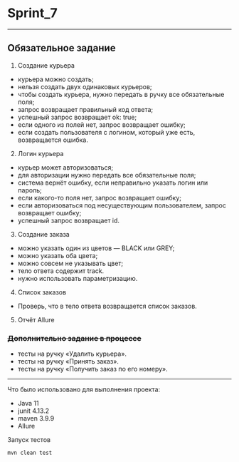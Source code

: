 # Sprint_7
***
## Обязательное задание
1. Создание курьера
- курьера можно создать;
- нельзя создать двух одинаковых курьеров;
- чтобы создать курьера, нужно передать в ручку все обязательные поля;
- запрос возвращает правильный код ответа;
- успешный запрос возвращает ok: true;
- если одного из полей нет, запрос возвращает ошибку;
- если создать пользователя с логином, который уже есть, возвращается ошибка.
2. Логин курьера
- курьер может авторизоваться;
- для авторизации нужно передать все обязательные поля;
- система вернёт ошибку, если неправильно указать логин или пароль;
- если какого-то поля нет, запрос возвращает ошибку;
- если авторизоваться под несуществующим пользователем, запрос возвращает ошибку;
- успешный запрос возвращает id.
3. Создание заказа
- можно указать один из цветов — BLACK или GREY;
- можно указать оба цвета;
- можно совсем не указывать цвет;
- тело ответа содержит track.
- нужно использовать параметризацию.
4. Список заказов
- Проверь, что в тело ответа возвращается список заказов.
5. Отчёт Allure

### ~~Дополнительно задание в процессе~~
- тесты на ручку «Удалить курьера».
- тесты на ручку «Принять заказ».
- тесты на ручку «Получить заказ по его номеру».



---
Что было использовано для выполнения проекта:
- Java 11
- junit 4.13.2
- maven 3.9.9
- Allure

Запуск тестов
```
mvn clean test
```